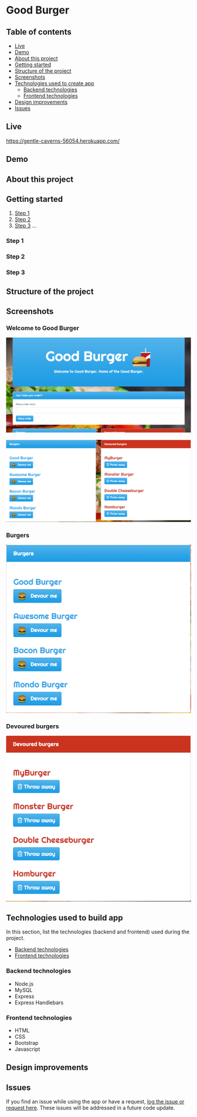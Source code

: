 # Good Burger

## Table of contents
  * [Live](#live)
  * [Demo](#demo)
  * [About this project](#about-this-project)
  * [Getting started](#getting-started)
  * [Structure of the project](#project-structure)
  * [Screenshots](#screenshots)
  * [Technologies used to create app](#technologies-used)
  	* [Backend technologies](#Backend)
  	* [Frontend technologies](#Frontend)
  * [Design improvements](#design-improvements)
  * [Issues](#Issues)

## <a name="live"></a>Live
https://gentle-caverns-56054.herokuapp.com/

## <a name="demo"></a> Demo


## <a name="about-this-project"></a> About this project


## <a name="getting-started"></a> Getting started

  1. [Step 1](#step-one)
  2. [Step 2](#step-two)
  3. [Step 3](#step-three)
  ...

### <a name="step-one"></a> Step 1

### <a name="step-two"></a> Step 2

### <a name="step-three"></a> Step 3

## <a name="project-structure"></a> Structure of the project


## <a name="screenshots"></a> Screenshots

### Welcome to Good Burger
<img src="readme_images/home.png">
<br>
<br>
<img src="readme_images/all_burgers.png">

### Burgers
<img src="readme_images/burgers.png">

### Devoured burgers
<img src="readme_images/devoured.png">

## <a name="technologies-used"></a> Technologies used to build app
In this section, list the technologies (backend and frontend) used during the project.
* [Backend technologies](#Backend)
* [Frontend technologies](#Frontend)

### <a name ="Backend"></a> Backend technologies
* Node.js
* MySQL
* Express
* Express Handlebars

### <a name="Frontend"></a> Frontend technologies
* HTML
* CSS
* Bootstrap
* Javascript


## <a name="design-improvements"></a> Design improvements


## <a name ="Issues"></a> Issues
<p>If you find an issue while using the app or have a request, <a href="https://github.com/philipstubbs13/burger/issues/" target="_blank">log the issue or request here</a>. These issues will be addressed in a future code update.</p>